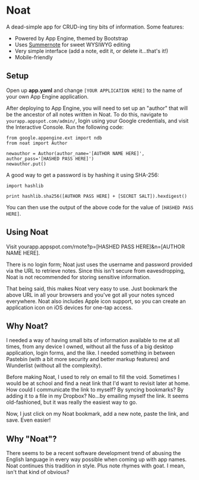 Noat
====

A dead-simple app for CRUD-ing tiny bits of information. Some features:

* Powered by App Engine, themed by Bootstrap
* Uses [Summernote](http://hackerwins.github.io/summernote/) for sweet WYSIWYG editing
* Very simple interface (add a note, edit it, or delete it...that's it!)
* Mobile-friendly

Setup
-----

Open up **app.yaml** and change `[YOUR APPLICATION HERE]` to the name of your own App Engine application.

After deploying to App Engine, you will need to set up an "author" that will be the ancestor of all notes written in Noat. To do this, navigate to `yourapp.appspot.com/admin/`, login using your Google credentials, and visit the Interactive Console. Run the following code:

```
from google.appengine.ext import ndb
from noat import Author

newauthor = Author(author_name='[AUTHOR NAME HERE]', author_pass='[HASHED PASS HERE]')
newauthor.put()
```

A good way to get a password is by hashing it using SHA-256:

```
import hashlib

print hashlib.sha256([AUTHOR PASS HERE] + [SECRET SALT]).hexdigest()
```

You can then use the output of the above code for the value of `[HASHED PASS HERE]`.

Using Noat
----------

Visit yourapp.appspot.com/rnote?p=[HASHED PASS HERE]&n=[AUTHOR NAME HERE].

There is no login form; Noat just uses the username and password provided via the URL to retrieve notes. Since this isn't secure from eavesdropping, Noat is not recommended for storing sensitive information.

That being said, this makes Noat very easy to use. Just bookmark the above URL in all your browsers and you've got all your notes synced everywhere. Noat also includes Apple icon support, so you can create an application icon on iOS devices for one-tap access.

Why Noat?
---------

I needed a way of having small bits of information available to me at all times, from any device I owned, without all the fuss of a big desktop application, login forms, and the like. I needed something in between Pastebin (with a bit more security and better markup features) and Wunderlist (without all the complexity).

Before making Noat, I used to rely on email to fill the void. Sometimes I would be at school and find a neat link that I'd want to revisit later at home. How could I communicate the link to myself? By syncing bookmarks? By adding it to a file in my Dropbox? No...by emailing myself the link. It seems old-fashioned, but it was really the easiest way to go.

Now, I just click on my Noat bookmark, add a new note, paste the link, and save. Even easier!

Why "Noat"?
-----------

There seems to be a recent software development trend of abusing the English language in every way possible when coming up with app names. Noat continues this tradition in style. Plus note rhymes with goat. I mean, isn't that kind of obvious?